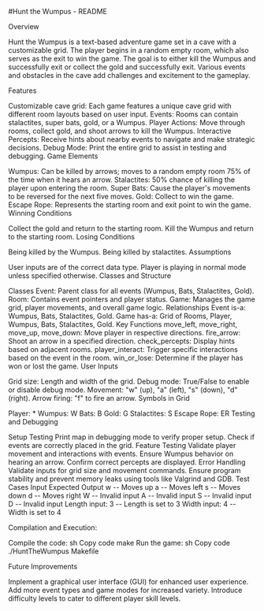 #Hunt the Wumpus - README

Overview

Hunt the Wumpus is a text-based adventure game set in a cave with a customizable grid. The player begins in a random empty room, which also serves as the exit to win the game. The goal is to either kill the Wumpus and successfully exit or collect the gold and successfully exit. Various events and obstacles in the cave add challenges and excitement to the gameplay.

Features

Customizable cave grid: Each game features a unique cave grid with different room layouts based on user input.
Events: Rooms can contain stalactites, super bats, gold, or a Wumpus.
Player Actions: Move through rooms, collect gold, and shoot arrows to kill the Wumpus.
Interactive Percepts: Receive hints about nearby events to navigate and make strategic decisions.
Debug Mode: Print the entire grid to assist in testing and debugging.
Game Elements

Wumpus: Can be killed by arrows; moves to a random empty room 75% of the time when it hears an arrow.
Stalactites: 50% chance of killing the player upon entering the room.
Super Bats: Cause the player's movements to be reversed for the next five moves.
Gold: Collect to win the game.
Escape Rope: Represents the starting room and exit point to win the game.
Winning Conditions

Collect the gold and return to the starting room.
Kill the Wumpus and return to the starting room.
Losing Conditions

Being killed by the Wumpus.
Being killed by stalactites.
Assumptions

User inputs are of the correct data type.
Player is playing in normal mode unless specified otherwise.
Classes and Structure

Classes
Event: Parent class for all events (Wumpus, Bats, Stalactites, Gold).
Room: Contains event pointers and player status.
Game: Manages the game grid, player movements, and overall game logic.
Relationships
Event is-a: Wumpus, Bats, Stalactites, Gold.
Game has-a: Grid of Rooms, Player, Wumpus, Bats, Stalactites, Gold.
Key Functions
move_left, move_right, move_up, move_down: Move player in respective directions.
fire_arrow: Shoot an arrow in a specified direction.
check_percepts: Display hints based on adjacent rooms.
player_interact: Trigger specific interactions based on the event in the room.
win_or_lose: Determine if the player has won or lost the game.
User Inputs

Grid size: Length and width of the grid.
Debug mode: True/False to enable or disable debug mode.
Movement: "w" (up), "a" (left), "s" (down), "d" (right).
Arrow firing: "f" to fire an arrow.
Symbols in Grid

Player: *
Wumpus: W
Bats: B
Gold: G
Stalactites: S
Escape Rope: ER
Testing and Debugging

Setup Testing
Print map in debugging mode to verify proper setup.
Check if events are correctly placed in the grid.
Feature Testing
Validate player movement and interactions with events.
Ensure Wumpus behavior on hearing an arrow.
Confirm correct percepts are displayed.
Error Handling
Validate inputs for grid size and movement commands.
Ensure program stability and prevent memory leaks using tools like Valgrind and GDB.
Test Cases
Input	Expected Output
w	-- Moves up
a -- Moves left
s -- Moves down
d	-- Moves right
W	-- Invalid input
A	-- Invalid input
S	-- Invalid input
D	-- Invalid input
Length input: 3	-- Length is set to 3
Width input: 4	-- Width is set to 4

Compilation and Execution:

Compile the code:
sh
Copy code
make
Run the game:
sh
Copy code
./HuntTheWumpus
Makefile

Future Improvements

Implement a graphical user interface (GUI) for enhanced user experience.
Add more event types and game modes for increased variety.
Introduce difficulty levels to cater to different player skill levels.
